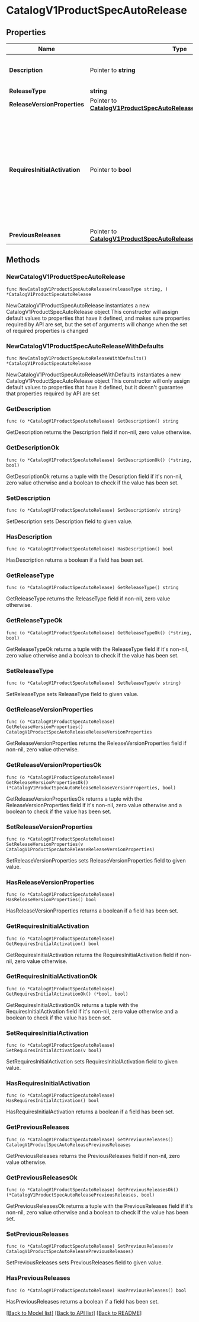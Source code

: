 # CatalogV1ProductSpecAutoRelease

## Properties

Name | Type | Description | Notes
------------ | ------------- | ------------- | -------------
**Description** | Pointer to **string** | Description of the generated release tag. | [optional] 
**ReleaseType** | **string** |  | 
**ReleaseVersionProperties** | Pointer to [**CatalogV1ProductSpecAutoReleaseReleaseVersionProperties**](CatalogV1ProductSpecAutoReleaseReleaseVersionProperties.md) |  | [optional] 
**RequiresInitialActivation** | Pointer to **bool** | Set true to suspend auto-release until product state changes to active or deprecated. This property will be automatically removed once activated.  | [optional] 
**PreviousReleases** | Pointer to [**CatalogV1ProductSpecAutoReleasePreviousReleases**](CatalogV1ProductSpecAutoReleasePreviousReleases.md) |  | [optional] 

## Methods

### NewCatalogV1ProductSpecAutoRelease

`func NewCatalogV1ProductSpecAutoRelease(releaseType string, ) *CatalogV1ProductSpecAutoRelease`

NewCatalogV1ProductSpecAutoRelease instantiates a new CatalogV1ProductSpecAutoRelease object
This constructor will assign default values to properties that have it defined,
and makes sure properties required by API are set, but the set of arguments
will change when the set of required properties is changed

### NewCatalogV1ProductSpecAutoReleaseWithDefaults

`func NewCatalogV1ProductSpecAutoReleaseWithDefaults() *CatalogV1ProductSpecAutoRelease`

NewCatalogV1ProductSpecAutoReleaseWithDefaults instantiates a new CatalogV1ProductSpecAutoRelease object
This constructor will only assign default values to properties that have it defined,
but it doesn't guarantee that properties required by API are set

### GetDescription

`func (o *CatalogV1ProductSpecAutoRelease) GetDescription() string`

GetDescription returns the Description field if non-nil, zero value otherwise.

### GetDescriptionOk

`func (o *CatalogV1ProductSpecAutoRelease) GetDescriptionOk() (*string, bool)`

GetDescriptionOk returns a tuple with the Description field if it's non-nil, zero value otherwise
and a boolean to check if the value has been set.

### SetDescription

`func (o *CatalogV1ProductSpecAutoRelease) SetDescription(v string)`

SetDescription sets Description field to given value.

### HasDescription

`func (o *CatalogV1ProductSpecAutoRelease) HasDescription() bool`

HasDescription returns a boolean if a field has been set.

### GetReleaseType

`func (o *CatalogV1ProductSpecAutoRelease) GetReleaseType() string`

GetReleaseType returns the ReleaseType field if non-nil, zero value otherwise.

### GetReleaseTypeOk

`func (o *CatalogV1ProductSpecAutoRelease) GetReleaseTypeOk() (*string, bool)`

GetReleaseTypeOk returns a tuple with the ReleaseType field if it's non-nil, zero value otherwise
and a boolean to check if the value has been set.

### SetReleaseType

`func (o *CatalogV1ProductSpecAutoRelease) SetReleaseType(v string)`

SetReleaseType sets ReleaseType field to given value.


### GetReleaseVersionProperties

`func (o *CatalogV1ProductSpecAutoRelease) GetReleaseVersionProperties() CatalogV1ProductSpecAutoReleaseReleaseVersionProperties`

GetReleaseVersionProperties returns the ReleaseVersionProperties field if non-nil, zero value otherwise.

### GetReleaseVersionPropertiesOk

`func (o *CatalogV1ProductSpecAutoRelease) GetReleaseVersionPropertiesOk() (*CatalogV1ProductSpecAutoReleaseReleaseVersionProperties, bool)`

GetReleaseVersionPropertiesOk returns a tuple with the ReleaseVersionProperties field if it's non-nil, zero value otherwise
and a boolean to check if the value has been set.

### SetReleaseVersionProperties

`func (o *CatalogV1ProductSpecAutoRelease) SetReleaseVersionProperties(v CatalogV1ProductSpecAutoReleaseReleaseVersionProperties)`

SetReleaseVersionProperties sets ReleaseVersionProperties field to given value.

### HasReleaseVersionProperties

`func (o *CatalogV1ProductSpecAutoRelease) HasReleaseVersionProperties() bool`

HasReleaseVersionProperties returns a boolean if a field has been set.

### GetRequiresInitialActivation

`func (o *CatalogV1ProductSpecAutoRelease) GetRequiresInitialActivation() bool`

GetRequiresInitialActivation returns the RequiresInitialActivation field if non-nil, zero value otherwise.

### GetRequiresInitialActivationOk

`func (o *CatalogV1ProductSpecAutoRelease) GetRequiresInitialActivationOk() (*bool, bool)`

GetRequiresInitialActivationOk returns a tuple with the RequiresInitialActivation field if it's non-nil, zero value otherwise
and a boolean to check if the value has been set.

### SetRequiresInitialActivation

`func (o *CatalogV1ProductSpecAutoRelease) SetRequiresInitialActivation(v bool)`

SetRequiresInitialActivation sets RequiresInitialActivation field to given value.

### HasRequiresInitialActivation

`func (o *CatalogV1ProductSpecAutoRelease) HasRequiresInitialActivation() bool`

HasRequiresInitialActivation returns a boolean if a field has been set.

### GetPreviousReleases

`func (o *CatalogV1ProductSpecAutoRelease) GetPreviousReleases() CatalogV1ProductSpecAutoReleasePreviousReleases`

GetPreviousReleases returns the PreviousReleases field if non-nil, zero value otherwise.

### GetPreviousReleasesOk

`func (o *CatalogV1ProductSpecAutoRelease) GetPreviousReleasesOk() (*CatalogV1ProductSpecAutoReleasePreviousReleases, bool)`

GetPreviousReleasesOk returns a tuple with the PreviousReleases field if it's non-nil, zero value otherwise
and a boolean to check if the value has been set.

### SetPreviousReleases

`func (o *CatalogV1ProductSpecAutoRelease) SetPreviousReleases(v CatalogV1ProductSpecAutoReleasePreviousReleases)`

SetPreviousReleases sets PreviousReleases field to given value.

### HasPreviousReleases

`func (o *CatalogV1ProductSpecAutoRelease) HasPreviousReleases() bool`

HasPreviousReleases returns a boolean if a field has been set.


[[Back to Model list]](../README.md#documentation-for-models) [[Back to API list]](../README.md#documentation-for-api-endpoints) [[Back to README]](../README.md)


